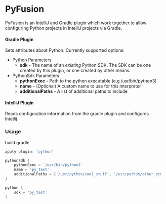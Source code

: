 # PyFusion

PyFusion is an IntelliJ and Gradle plugin which work together to allow configuring Python projects in IntelliJ projects via Gradle.


#### Gradle Plugin
Sets attributes about Python.
Currently supported options:
* Python Parameters
  * **sdk** - The name of an _existing_ Python SDK. The SDK can be one created by this plugin, or one created by other means.
* PythonSdk Parameters
  * **pythonExec** - Path to the python executable (e.g /usr/bin/python3)
  * **name** - (Optional) A custom name to use for this interpreter
  * **additionalPaths** - A list of additional paths to include 

#### IntelliJ Plugin
Reads configuration information from the gradle plugin and configures Intellij


### Usage

build.gradle
```gradle
apply plugin: 'python'

pythonSdk {
    pythonExec = '/usr/bin/python3'
    name = 'py_test'
    additionalPaths = ['/usr/python/cool_stuff', '/usr/python/other_stuff']
}

python {
    sdk = 'py_test'
}
```